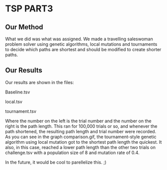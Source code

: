 # TSP PART3

## __Our Method__

What we did was what was assigned. We made a travelling saleswoman problem solver using genetic algorithms, 
local mutations and tournaments to decide which paths are shortest and should be modified to create shorter paths.


## Our Results

Our results are shown in the files:

Baseline.tsv

local.tsv

tournament.tsv

Where the number on the left is the trial number and the number on the right is the path length. This ran 
for 100,000 trials or so, and whenever the path shortened, the resulting path length and trial number were 
recorded. As you can see in the graph comparison.gif, the tournament-style genetic algorithm using local 
mutation got to the shortest path length the quickest. It also, in this case, reached a lower path length than
the other two trials on challenge.tsv with a population size of 8 and mutation rate of 0.4. 

In the future, it would be cool to parellelize this. ;)

